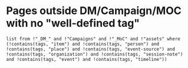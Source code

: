 # Pages outside DM/Campaign/MOC with no "well-defined tag"

```dataview
list from !"_DM_" and !"Campaigns" and !"_MoC" and !"assets" where (!contains(tags, "item") and !contains(tags, "person") and !contains(tags, "place") and !contains(tags, "event-source") and !contains(tags, "organization") and !contains(tags, "session-note") and !contains(tags, "event") and !contains(tags, "timeline"))
```
